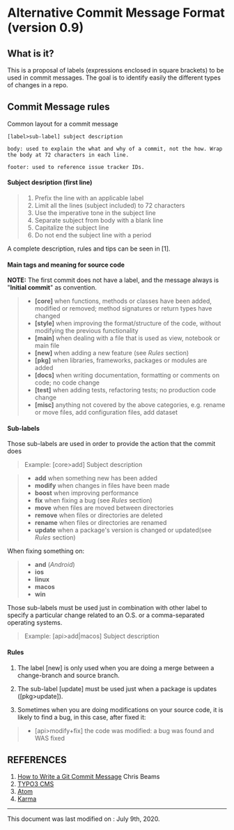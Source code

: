 Alternative Commit Message Format (version 0.9)
=============================================

## What is it?
This is a proposal of labels (expressions enclosed in square brackets) to be used in commit messages. The goal is to identify easily the different types of changes in a repo.

## Commit Message rules

Common layout for a commit message
```
[label>sub-label] subject description

body: used to explain the what and why of a commit, not the how. Wrap the body at 72 characters in each line.

footer: used to reference issue tracker IDs.
```

#### Subject desription (first line)
>1. Prefix the line with an applicable label
>2. Limit all the lines (subject included) to 72 characters
>3. Use the imperative tone in the subject line
>4. Separate subject from body with a blank line
>5. Capitalize the subject line
>6. Do not end the subject line with a period

A complete description, rules and tips can be seen in [1].

#### Main tags and meaning for source code
**NOTE:** The first commit does not have a label, and the message always is "**Initial commit**" as convention.

>* **[core]** when functions, methods or classes have been added, modified or removed; method signatures or return types have changed
>* **[style]** when improving the format/structure of the code, without modifying the previous functionality
>* **[main]** when dealing with a file that is used as view, notebook or main file
>* **[new]** when adding a new feature (see *Rules* section)
>* **[pkg]** when libraries, frameworks, packages  or modules are added
>* **[docs]** when writing documentation, formatting or comments on code; no code change
>* **[test]** when adding tests, refactoring tests; no production code change
>* **[misc]** anything not covered by the above categories, e.g. rename or move files, add configuration files, add dataset

#### Sub-labels
Those sub-labels are used in order to provide the action that the commit does

>Example:
>  [core>add] Subject description

>* **add** when something new has been added
>* **modify** when changes in files have been made
>* **boost** when improving performance
>* **fix** when fixing a bug (see *Rules* section)
>* **move** when files are moved between directories
>* **remove** when files or directories are deleted
>* **rename** when files or directories are renamed
>* **update** when a package's version is changed or updated(see *Rules* section)

When fixing something on:
>* **and** (*Android*)
>* **ios**
>* **linux**
>* **macos**
>* **win**

Those sub-labels must be used just in combination with other label to specify a particular change related to an O.S. or a comma-separated operating systems.
>Example:
>  [api>add|macos] Subject description

#### Rules
1. The label [new] is only used when you are doing a merge between a change-branch and source branch.

2. The sub-label [update] must be used just when a package is updates ([pkg>update]).

3. Sometimes when you are doing modifications on your source code, it is likely to find a bug, in this case, after fixed it:
>+ [api>modify+fix] the code was modified: a bug was found and WAS fixed


## REFERENCES

1. [How to Write a Git Commit Message](http://chris.beams.io/posts/git-commit/#why-not-how) Chris Beams
2. [TYPO3 CMS](http://wiki.typo3.org/CommitMessage_Format_(Git))
3. [Atom](https://atom.io/docs/v0.186.0/contributing)
4. [Karma](http://karma-runner.github.io/0.8/dev/git-commit-msg.html)

-------------
This document was last modified on : July 9th, 2020.
